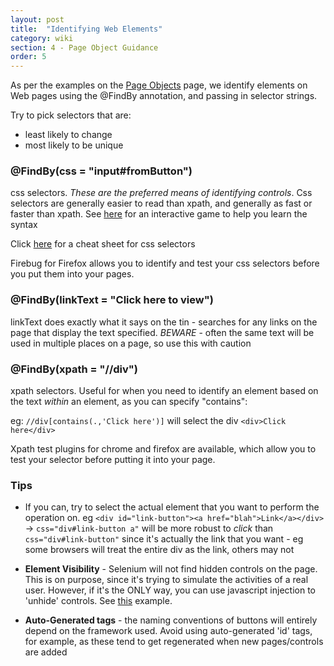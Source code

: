 ```yaml
---
layout: post
title:  "Identifying Web Elements"
category: wiki
section: 4 - Page Object Guidance
order: 5
---
```

As per the examples on the [Page Objects](https://github.com/Frameworkium/frameworkium/wiki/Page-Objects) page, we identify elements on Web pages using the @FindBy annotation, and passing in selector strings.

Try to pick selectors that are:

* least likely to change
* most likely to be unique

### @FindBy(css = "input#fromButton")
css selectors. _These are the preferred means of identifying controls_. Css selectors are generally easier to read than xpath, and generally as fast or faster than xpath. See [here](http://flukeout.github.io) for an interactive game to help you learn the syntax

Click [here](http://www.cheetyr.com/css-selectors) for a cheat sheet for css selectors

Firebug for Firefox allows you to identify and test your css selectors before you put them into your pages.

### @FindBy(linkText = "Click here to view")
linkText does exactly what it says on the tin - searches for any links on the page that display the text specified. _BEWARE_ - often the same text will be used in multiple places on a page, so use this with caution

### @FindBy(xpath = "//div")
xpath selectors. Useful for when you need to identify an element based on the text _within_ an element, as you can specify "contains":

eg: `//div[contains(.,'Click here')]` will select the div `<div>Click here</div>`

Xpath test plugins for chrome and firefox are available, which allow you to test your selector before putting it into your page.

### Tips

* If you can, try to select the actual element that you want to perform the operation on. eg `<div id="link-button"><a href="blah">Link</a></div>` -> `css="div#link-button a"` will be more robust to _click_ than `css="div#link-button"` since it's actually the link that you want - eg some browsers will treat the entire div as the link, others may not

* **Element Visibility** -  Selenium will not find hidden controls on the page. This is on purpose, since it's trying to simulate the activities of a real user. However, if it's the ONLY way, you can use javascript injection to 'unhide' controls. See [this]() example.

* **Auto-Generated tags** - the naming conventions of buttons will entirely depend on the framework used. Avoid using auto-generated 'id' tags, for example, as these tend to get regenerated when new pages/controls are added